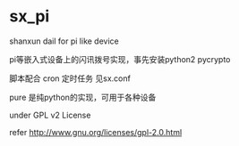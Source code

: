 sx_pi
=====

shanxun dail for pi like device

pi等嵌入式设备上的闪讯拨号实现，事先安装python2 pycrypto

脚本配合 cron 定时任务 见sx.conf

pure 是纯python的实现，可用于各种设备

under GPL v2 License

refer http://www.gnu.org/licenses/gpl-2.0.html